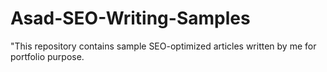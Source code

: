 # Asad-SEO-Writing-Samples
"This repository contains sample SEO-optimized articles written by me for portfolio purpose.
